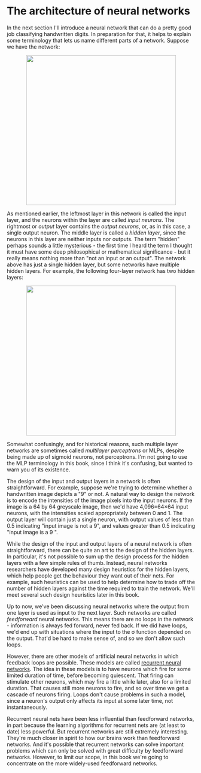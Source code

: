 # The architecture of neural networks
In the next section I'll introduce a neural network that can do a pretty good job classifying handwritten digits. In preparation for that, it helps to explain some terminology that lets us name different parts of a network. Suppose we have the network:

<p align="center">
  <img src="https://user-images.githubusercontent.com/77112891/139877422-e48e04fe-08db-4a7d-bd7c-afefe5c5e509.png" width="400"/>
</p>

As mentioned earlier, the leftmost layer in this network is called the input layer, and the neurons within the layer are called *input neurons*. The rightmost or *output* layer contains the *output neurons*, or, as in this case, a single output neuron. The middle layer is called a *hidden layer*, since the neurons in this layer are neither inputs nor outputs. The term "hidden" perhaps sounds a little mysterious - the first time I heard the term I thought it must have some deep philosophical or mathematical significance - but it really means nothing more than "not an input or an output". The network above has just a single hidden layer, but some networks have multiple hidden layers. For example, the following four-layer network has two hidden layers:

<p align="center">
  <img src="https://user-images.githubusercontent.com/77112891/139878142-67b23259-2a59-49ff-a609-9bfb4ac91f8d.png" width="400"/>
</p>

Somewhat confusingly, and for historical reasons, such multiple layer networks are sometimes called *multilayer perceptrons* or MLPs, despite being made up of sigmoid neurons, not perceptrons. I'm not going to use the MLP terminology in this book, since I think it's confusing, but wanted to warn you of its existence.

The design of the input and output layers in a network is often straightforward. For example, suppose we're trying to determine whether a handwritten image depicts a "9" or not. A natural way to design the network is to encode the intensities of the image pixels into the input neurons. If the image is a 64 by 64 greyscale image, then we'd have 4,096=64×64 input neurons, with the intensities scaled appropriately between 0 and 1. The output layer will contain just a single neuron, with output values of less than 0.5 indicating "input image is not a 9", and values greater than 0.5 indicating "input image is a 9 ".

While the design of the input and output layers of a neural network is often straightforward, there can be quite an art to the design of the hidden layers. In particular, it's not possible to sum up the design process for the hidden layers with a few simple rules of thumb. Instead, neural networks researchers have developed many design heuristics for the hidden layers, which help people get the behaviour they want out of their nets. For example, such heuristics can be used to help determine how to trade off the number of hidden layers against the time required to train the network. We'll meet several such design heuristics later in this book.

Up to now, we've been discussing neural networks where the output from one layer is used as input to the next layer. Such networks are called *feedforward* neural networks. This means there are no loops in the network - information is always fed forward, never fed back. If we did have loops, we'd end up with situations where the input to the σ function depended on the output. That'd be hard to make sense of, and so we don't allow such loops.

However, there are other models of artificial neural networks in which feedback loops are possible. These models are called [recurrent neural networks](https://en.wikipedia.org/wiki/Recurrent_neural_network). The idea in these models is to have neurons which fire for some limited duration of time, before becoming quiescent. That firing can stimulate other neurons, which may fire a little while later, also for a limited duration. That causes still more neurons to fire, and so over time we get a cascade of neurons firing. Loops don't cause problems in such a model, since a neuron's output only affects its input at some later time, not instantaneously.

Recurrent neural nets have been less influential than feedforward networks, in part because the learning algorithms for recurrent nets are (at least to date) less powerful. But recurrent networks are still extremely interesting. They're much closer in spirit to how our brains work than feedforward networks. And it's possible that recurrent networks can solve important problems which can only be solved with great difficulty by feedforward networks. However, to limit our scope, in this book we're going to concentrate on the more widely-used feedforward networks.
